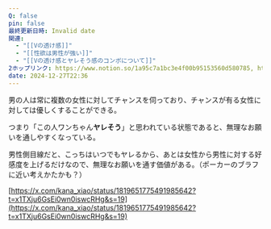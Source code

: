 ```yaml
---
Q: false
pin: false
最終更新日時: Invalid date
関連:
  - "[[Vの透け感]]"
  - "[[性欲は男性が強い]]"
  - "[[Vの透け感とヤレそう感のコンボについて]]"
2ホップリンク: https://www.notion.so/1a95c7a1bc3e4f00b95153560d580785, https://www.notion.so/cb62526daab3420a97c78767f20402b4,https://www.notion.so/85eac059191e4a50bcea422b20b20e22, https://www.notion.so/cb62526daab3420a97c78767f20402b4,https://www.notion.so/0d7977f694d34f958eb321532776db33, https://www.notion.so/51fa350dcb274b46b5e54ec8cbffeac0, https://www.notion.so/cb62526daab3420a97c78767f20402b4
date: 2024-12-27T22:36
---
```

男の人は常に複数の女性に対してチャンスを伺っており、チャンスが有る女性に対しては優しくすることができる。

つまり「この人ワンちゃん**ヤレそう**」と思われている状態であると、無理なお願いを通しやすくなっている。

男性側目線だと、こっちはいつでもヤレるから、あとは女性から男性に対する好感度を上げるだけなので、無理なお願いを通す価値がある。（ポーカーのブラフに近い考えかたかも？）

  

  

[https://x.com/kana_xiao/status/1819651775491985642?t=x1TXju6GsEi0wn0iswcRHg&s=19](https://x.com/kana_xiao/status/1819651775491985642?t=x1TXju6GsEi0wn0iswcRHg&s=19)